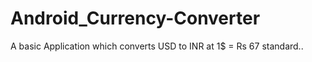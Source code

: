 # Android_Currency-Converter
A basic Application which converts USD to INR at 1$ = Rs 67 standard..

